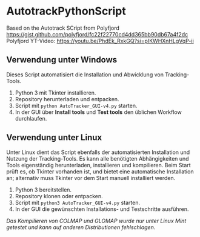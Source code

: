# AutotrackPythonScript
Based on the Autotrack SCript from Polyfjord https://gist.github.com/polyfjord/fc22f22770cd4dd365bb90db67a4f2dc
Polyfjord YT-Video: https://youtu.be/PhdEk_RxkGQ?si=pIKWHXnHLgVqP-ii

## Verwendung unter Windows

Dieses Script automatisiert die Installation und Abwicklung von Tracking-Tools.

1. Python 3 mit Tkinter installieren.
2. Repository herunterladen und entpacken.
3. Script mit `python AutoTracker_GUI-v4.py` starten.
4. In der GUI über **Install tools** und **Test tools** den üblichen Workflow durchlaufen.

## Verwendung unter Linux

Unter Linux dient das Script ebenfalls der automatisierten Installation und Nutzung der Tracking-Tools. Es kann alle benötigten Abhängigkeiten und Tools eigenständig herunterladen, installieren und kompilieren. Beim Start prüft es, ob Tkinter vorhanden ist, und bietet eine automatische Installation an; alternativ muss Tkinter vor dem Start manuell installiert werden.

1. Python 3 bereitstellen.
2. Repository klonen oder entpacken.
3. Script mit `python3 AutoTracker_GUI-v4.py` starten.
4. In der GUI die gewünschten Installations- und Testschritte ausführen.

*Das Kompilieren von COLMAP und GLOMAP wurde nur unter Linux Mint getestet und kann auf anderen Distributionen fehlschlagen.*

